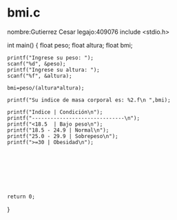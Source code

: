 # bmi.c

nombre:Gutierrez Cesar
legajo:409076
include <stdio.h>

int main() {
	float peso;
	float altura;
	float bmi;
	
	printf("Ingrese su peso: ");
	scanf("%d", &peso);
	printf("Ingrese su altura: ");
	scanf("%f", &altura);
	
	bmi=peso/(altura*altura);
	
	printf("Su indice de masa corporal es: %2.f\n ",bmi);
	
	printf("Indice | Condición\n");
	printf("------------------------------\n");
	printf("<18.5  | Bajo peso\n");
	printf("18.5 - 24.9 | Normal\n");
	printf("25.0 - 29.9 | Sobrepeso\n");
	printf(">=30 | Obesidad\n");
	
	
	
	
	
	

	
	return 0;
}
